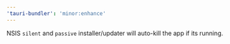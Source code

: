 ```yaml
---
'tauri-bundler': 'minor:enhance'
---
```


NSIS `silent` and `passive` installer/updater will auto-kill the app if its running.

